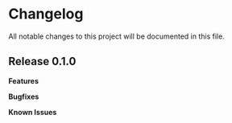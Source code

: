 <!-- SPDX-License-Identifier: AGPL-3.0-or-later -->

# Changelog

All notable changes to this project will be documented in this file.

## Release 0.1.0

**Features**

**Bugfixes**

**Known Issues**
